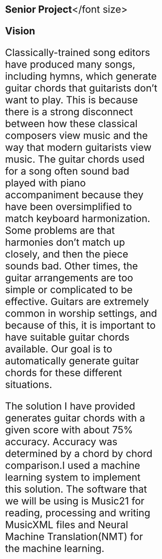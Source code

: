 <font size="6">**Senior Project**</font size>

**Vision**
  
  Classically-trained song editors have produced many songs, including hymns, which generate guitar chords 
that guitarists don’t want to play. This is because there is a strong disconnect between how these classical composers 
view music and the way that modern guitarists view music. The guitar chords used for a song often sound bad played 
with piano accompaniment because they have been oversimplified to match keyboard harmonization. Some problems 
are that harmonies don’t match up closely, and then the piece sounds bad. Other times, the guitar arrangements are 
too simple or complicated to be effective. Guitars are extremely common in worship settings, and because of this, it 
is important to have suitable guitar chords available. Our goal is to automatically generate guitar chords for these 
different situations.

  The solution I have provided generates guitar chords with a given score with about 75% accuracy. Accuracy was 
determined by a chord by chord comparison.I used a machine learning system to implement this solution. The software 
that we will be using is Music21 for reading, processing and writing MusicXML files and Neural Machine Translation(NMT) 
for the machine learning.
